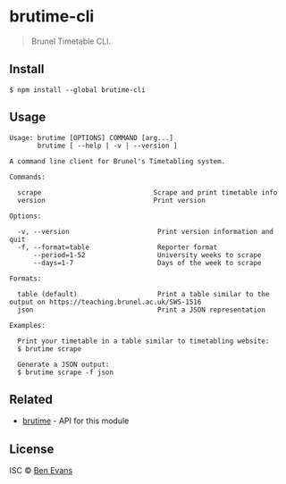 # brutime-cli

> Brunel Timetable CLI.

## Install

```
$ npm install --global brutime-cli
```

## Usage

```
Usage: brutime [OPTIONS] COMMAND [arg...]
       brutime [ --help | -v | --version ]

A command line client for Brunel's Timetabling system.

Commands:

  scrape                            Scrape and print timetable info
  version                           Print version

Options:

  -v, --version                      Print version information and quit
  -f, --format=table                 Reporter format
      --period=1-52                  University weeks to scrape
      --days=1-7                     Days of the week to scrape

Formats:

  table (default)                    Print a table similar to the output on https://teaching.brunel.ac.uk/SWS-1516
  json                               Print a JSON representation

Examples:

  Print your timetable in a table similar to timetabling website:
  $ brutime scrape

  Generate a JSON output:
  $ brutime scrape -f json
```

## Related

- [brutime](https://github.com/bencevans/brutime) - API for this module


## License

ISC © [Ben Evans](http://bensbit.co.uk)
